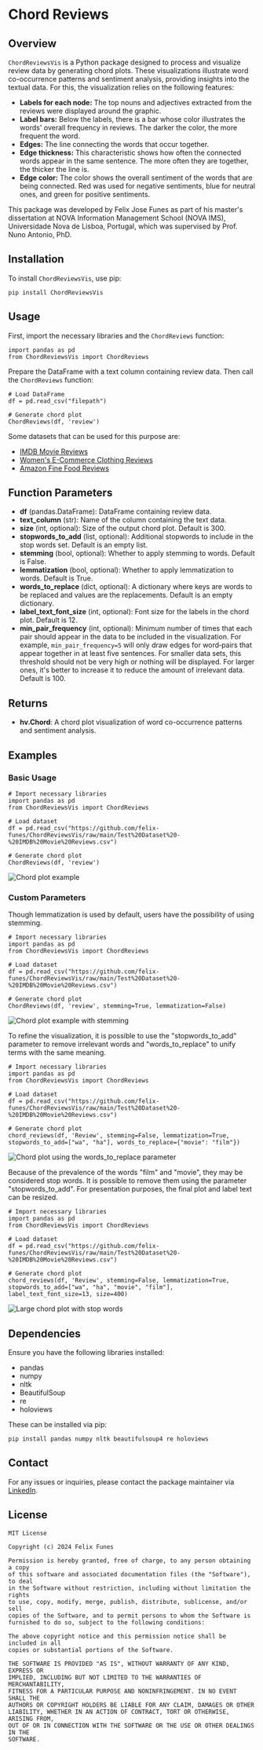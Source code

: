# Chord Reviews

## Overview
`ChordReviewsVis` is a Python package designed to process and visualize review data by generating chord plots. These visualizations illustrate word co-occurrence patterns and sentiment analysis, providing insights into the textual data. For this, the visualization relies on the following features:
- **Labels for each node:** The top nouns and adjectives extracted from the reviews were displayed around the graphic.
- **Label bars:** Below the labels, there is a bar whose color illustrates the words' overall frequency in reviews. The darker the color, the more frequent the word.
- **Edges:** The line connecting the words that occur together.
- **Edge thickness:** This characteristic shows how often the connected words appear in the same sentence. The more often they are together, the thicker the line is.
- **Edge color:** The color shows the overall sentiment of the words that are being connected. Red was used for negative sentiments, blue for neutral ones, and green for positive sentiments.

This package was developed by Felix Jose Funes as part of his master's dissertation at NOVA Information Management School (NOVA IMS), Universidade Nova de Lisboa, Portugal, which was supervised by Prof. Nuno Antonio, PhD.

## Installation
To install `ChordReviewsVis`, use pip:
```
pip install ChordReviewsVis
```

## Usage
First, import the necessary libraries and the `ChordReviews` function:
```
import pandas as pd
from ChordReviewsVis import ChordReviews
```

Prepare the DataFrame with a text column containing review data. Then call the `ChordReviews` function:
```
# Load DataFrame
df = pd.read_csv("filepath")

# Generate chord plot
ChordReviews(df, 'review')
```

Some datasets that can be used for this purpose are:

* [IMDB Movie Reviews](https://www.kaggle.com/datasets/atulanandjha/imdb-50k-movie-reviews-test-your-bert)
* [Women's E-Commerce Clothing Reviews](https://www.kaggle.com/datasets/nicapotato/womens-ecommerce-clothing-reviews)
* [Amazon Fine Food Reviews](https://www.kaggle.com/datasets/snap/amazon-fine-food-reviews)

## Function Parameters
- **df** (pandas.DataFrame): DataFrame containing review data.
- **text_column** (str): Name of the column containing the text data.
- **size** (int, optional): Size of the output chord plot. Default is 300.
- **stopwords_to_add** (list, optional): Additional stopwords to include in the stop words set. Default is an empty list.
- **stemming** (bool, optional): Whether to apply stemming to words. Default is False.
- **lemmatization** (bool, optional): Whether to apply lemmatization to words. Default is True.
- **words_to_replace** (dict, optional): A dictionary where keys are words to be replaced and values are the replacements. Default is an empty dictionary.
- **label_text_font_size** (int, optional): Font size for the labels in the chord plot. Default is 12.
- **min_pair_frequency** (int, optional): Minimum number of times that each pair should appear in the data to be included in the visualization. For example, `min_pair_frequency=5` will only draw edges for word‑pairs that appear together in at least five sentences. For smaller data sets, this threshold should not be very high or nothing will be displayed. For larger ones, it's better to increase it to reduce the amount of irrelevant data. Default is 100.


## Returns
- **hv.Chord**: A chord plot visualization of word co-occurrence patterns and sentiment analysis.

## Examples 
### Basic Usage
```
# Import necessary libraries
import pandas as pd
from ChordReviewsVis import ChordReviews

# Load dataset
df = pd.read_csv("https://github.com/felix-funes/ChordReviewsVis/raw/main/Test%20Dataset%20-%20IMDB%20Movie%20Reviews.csv")

# Generate chord plot
ChordReviews(df, 'review')

```

![Chord plot example](https://raw.githubusercontent.com/felix-funes/ChordReviewsVis/6984c3720d6c3b2902a6ff70374040fe4d25f97b/Sample%20Chord%20Plot%20-%20IMDB%20Dataset%20-%20Basic%20usage.svg)

### Custom Parameters

Though lemmatization is used by default, users have the possibility of using stemming.
```
# Import necessary libraries
import pandas as pd
from ChordReviewsVis import ChordReviews

# Load dataset
df = pd.read_csv("https://github.com/felix-funes/ChordReviewsVis/raw/main/Test%20Dataset%20-%20IMDB%20Movie%20Reviews.csv")

# Generate chord plot
ChordReviews(df, 'review', stemming=True, lemmatization=False)

```
![Chord plot example with stemming](https://raw.githubusercontent.com/felix-funes/ChordReviewsVis/7b50f84045ddb126ba2a6fe5d036e86b23325625/Sample%20Chord%20Plot%20-%20IMDB%20Dataset%20-%20Stemming.svg)

To refine the visualization, it is possible to use the "stopwords_to_add" parameter to remove irrelevant words and "words_to_replace" to unify terms with the same meaning.

```
# Import necessary libraries
import pandas as pd
from ChordReviewsVis import ChordReviews

# Load dataset
df = pd.read_csv("https://github.com/felix-funes/ChordReviewsVis/raw/main/Test%20Dataset%20-%20IMDB%20Movie%20Reviews.csv")

# Generate chord plot
chord_reviews(df, 'Review', stemming=False, lemmatization=True, stopwords_to_add=["wa", "ha"], words_to_replace={"movie": "film"})
```
![Chord plot using the words_to_replace parameter](https://raw.githubusercontent.com/felix-funes/ChordReviewsVis/8335a92c77d0420a9a1eee8db509eae5cdde7af3/Sample%20Chord%20Plot%20-%20IMDB%20Dataset%20-%20Replacing%20words.svg)

Because of the prevalence of the words "film" and "movie", they may be considered stop words. It is possible to remove them using the parameter "stopwords_to_add". For presentation purposes, the final plot and label text can be resized.
```
# Import necessary libraries
import pandas as pd
from ChordReviewsVis import ChordReviews

# Load dataset
df = pd.read_csv("https://github.com/felix-funes/ChordReviewsVis/raw/main/Test%20Dataset%20-%20IMDB%20Movie%20Reviews.csv")

# Generate chord plot
chord_reviews(df, 'Review', stemming=False, lemmatization=True, stopwords_to_add=["wa", "ha", "movie", "film"], label_text_font_size=13, size=400)

```
![Large chord plot with stop words](https://raw.githubusercontent.com/felix-funes/ChordReviewsVis/8335a92c77d0420a9a1eee8db509eae5cdde7af3/Sample%20Chord%20Plot%20-%20IMDB%20Dataset%20-%20Stop%20words%20and%20larger%20size.svg)

## Dependencies
Ensure you have the following libraries installed:
- pandas
- numpy
- nltk
- BeautifulSoup
- re
- holoviews

These can be installed via pip:
```
pip install pandas numpy nltk beautifulsoup4 re holoviews
```

## Contact
For any issues or inquiries, please contact the package maintainer via [LinkedIn](https://www.linkedin.com/in/felix-funes/).

## License
```
MIT License

Copyright (c) 2024 Felix Funes

Permission is hereby granted, free of charge, to any person obtaining a copy
of this software and associated documentation files (the "Software"), to deal
in the Software without restriction, including without limitation the rights
to use, copy, modify, merge, publish, distribute, sublicense, and/or sell
copies of the Software, and to permit persons to whom the Software is
furnished to do so, subject to the following conditions:

The above copyright notice and this permission notice shall be included in all
copies or substantial portions of the Software.

THE SOFTWARE IS PROVIDED "AS IS", WITHOUT WARRANTY OF ANY KIND, EXPRESS OR
IMPLIED, INCLUDING BUT NOT LIMITED TO THE WARRANTIES OF MERCHANTABILITY,
FITNESS FOR A PARTICULAR PURPOSE AND NONINFRINGEMENT. IN NO EVENT SHALL THE
AUTHORS OR COPYRIGHT HOLDERS BE LIABLE FOR ANY CLAIM, DAMAGES OR OTHER
LIABILITY, WHETHER IN AN ACTION OF CONTRACT, TORT OR OTHERWISE, ARISING FROM,
OUT OF OR IN CONNECTION WITH THE SOFTWARE OR THE USE OR OTHER DEALINGS IN THE
SOFTWARE.
```